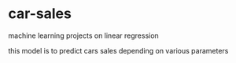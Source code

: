 # car-sales
machine learning projects on linear regression

this model is to predict cars sales depending on various parameters
